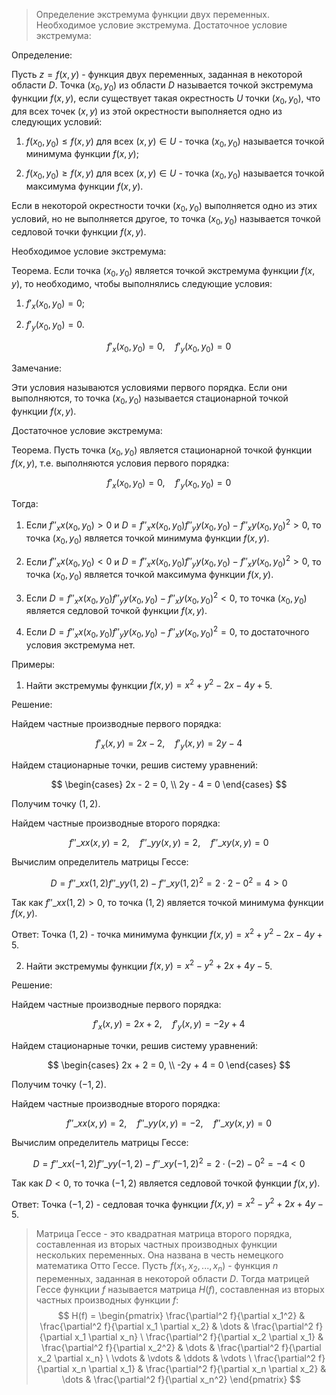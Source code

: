 >Определение экстремума функции двух переменных. Необходимое условие экстремума. Достаточное условие экстремума:

Определение:

Пусть $z = f(x, y)$ - функция двух переменных, заданная в некоторой области $D$. Точка $(x_0, y_0)$ из области $D$ называется точкой экстремума функции $f(x, y)$, если существует такая окрестность $U$ точки $(x_0, y_0)$, что для всех точек $(x, y)$ из этой окрестности выполняется одно из следующих условий:

1. $f(x_0, y_0) \leq f(x, y)$ для всех $(x, y) \in U$ - точка $(x_0, y_0)$ называется точкой минимума функции $f(x, y)$;

2. $f(x_0, y_0) \geq f(x, y)$ для всех $(x, y) \in U$ - точка $(x_0, y_0)$ называется точкой максимума функции $f(x, y)$.

Если в некоторой окрестности точки $(x_0, y_0)$ выполняется одно из этих условий, но не выполняется другое, то точка $(x_0, y_0)$ называется точкой седловой точки функции $f(x, y)$.

Необходимое условие экстремума:

Теорема. Если точка $(x_0, y_0)$ является точкой экстремума функции $f(x, y)$, то необходимо, чтобы выполнялись следующие условия:

1. $f'_x(x_0, y_0) = 0$;

2. $f'_y(x_0, y_0) = 0$.

$$
f'_x(x_0, y_0) = 0, \quad f'_y(x_0, y_0) = 0
$$

Замечание:

Эти условия называются условиями первого порядка. Если они выполняются, то точка $(x_0, y_0)$ называется стационарной точкой функции $f(x, y)$.

Достаточное условие экстремума:

Теорема. Пусть точка $(x_0, y_0)$ является стационарной точкой функции $f(x, y)$, т.е. выполняются условия первого порядка:

$$
f'_x(x_0, y_0) = 0, \quad f'_y(x_0, y_0) = 0
$$

Тогда:

1. Если $f''_xx(x_0, y_0) > 0$ и $D = f''_xx(x_0, y_0)f''_yy(x_0, y_0) - f''_xy(x_0, y_0)^2 > 0$, то точка $(x_0, y_0)$ является точкой минимума функции $f(x, y)$.

2. Если $f''_xx(x_0, y_0) < 0$ и $D = f''_xx(x_0, y_0)f''_yy(x_0, y_0) - f''_xy(x_0, y_0)^2 > 0$, то точка $(x_0, y_0)$ является точкой максимума функции $f(x, y)$.

3. Если $D = f''_xx(x_0, y_0)f''_yy(x_0, y_0) - f''_xy(x_0, y_0)^2 < 0$, то точка $(x_0, y_0)$ является седловой точкой функции $f(x, y)$.

4. Если $D = f''_xx(x_0, y_0)f''_yy(x_0, y_0) - f''_xy(x_0, y_0)^2 = 0$, то достаточного условия экстремума нет.


Примеры:

1. Найти экстремумы функции $f(x, y) = x^2 + y^2 - 2x - 4y + 5$.

Решение:

Найдем частные производные первого порядка:

$$
f'_x(x, y) = 2x - 2, \quad f'_y(x, y) = 2y - 4
$$

Найдем стационарные точки, решив систему уравнений:

$$
\begin{cases}
2x - 2 = 0, \\
2y - 4 = 0
\end{cases}
$$

Получим точку $(1, 2)$.

Найдем частные производные второго порядка:

$$
f''\_xx(x, y) = 2, \quad f''\_yy(x, y) = 2, \quad f''\_xy(x, y) = 0
$$

Вычислим определитель матрицы Гессе:

$$
D = f''\_xx(1, 2)f''\_yy(1, 2) - f''\_xy(1, 2)^2 = 2 \cdot 2 - 0^2 = 4 > 0
$$

Так как $f''\_xx(1, 2) > 0$, то точка $(1, 2)$ является точкой минимума функции $f(x, y)$.

Ответ: Точка $(1, 2)$ - точка минимума функции $f(x, y) = x^2 + y^2 - 2x - 4y + 5$.

2. Найти экстремумы функции $f(x, y) = x^2 - y^2 + 2x + 4y - 5$.

Решение:

Найдем частные производные первого порядка:

$$
f'_x(x, y) = 2x + 2, \quad f'_y(x, y) = -2y + 4
$$

Найдем стационарные точки, решив систему уравнений:

$$
\begin{cases}
2x + 2 = 0, \\
-2y + 4 = 0
\end{cases}
$$

Получим точку $(-1, 2)$.

Найдем частные производные второго порядка:

$$
f''\_xx(x, y) = 2, \quad f''\_yy(x, y) = -2, \quad f''\_xy(x, y) = 0
$$

Вычислим определитель матрицы Гессе:

$$
D = f''\_xx(-1, 2)f''\_yy(-1, 2) - f''\_xy(-1, 2)^2 = 2 \cdot (-2) - 0^2 = -4 < 0
$$

Так как $D < 0$, то точка $(-1, 2)$ является седловой точкой функции $f(x, y)$.

Ответ: Точка $(-1, 2)$ - седловая точка функции $f(x, y) = x^2 - y^2 + 2x + 4y - 5$.

>Матрица Гессе - это квадратная матрица второго порядка, составленная из вторых частных производных функции нескольких переменных. Она названа в честь немецкого математика Отто Гессе.
>Пусть $f(x_1, x_2, ..., x_n)$ - функция $n$ переменных, заданная в некоторой области $D$. Тогда матрицей Гессе функции $f$ называется матрица $H(f)$, составленная из вторых частных производных функции $f$:
>$$
H(f) =
\begin{pmatrix}
\frac{\partial^2 f}{\partial x_1^2} & \frac{\partial^2 f}{\partial x_1 \partial x_2} & \dots & \frac{\partial^2 f}{\partial x_1 \partial x_n} \
\frac{\partial^2 f}{\partial x_2 \partial x_1} & \frac{\partial^2 f}{\partial x_2^2} & \dots & \frac{\partial^2 f}{\partial x_2 \partial x_n} \
\vdots & \vdots & \ddots & \vdots \
\frac{\partial^2 f}{\partial x_n \partial x_1} & \frac{\partial^2 f}{\partial x_n \partial x_2} & \dots & \frac{\partial^2 f}{\partial x_n^2}
\end{pmatrix}
$$